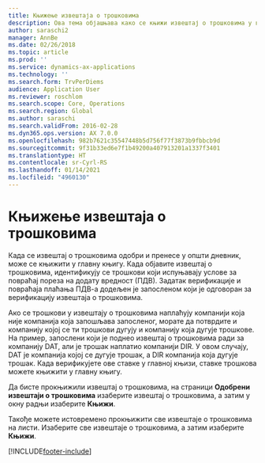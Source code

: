```yaml
---
title: Књижење извештаја о трошковима
description: Ова тема објашњава како се књижи извештај о трошковима у главну књигу.
author: saraschi2
manager: AnnBe
ms.date: 02/26/2018
ms.topic: article
ms.prod: ''
ms.service: dynamics-ax-applications
ms.technology: ''
ms.search.form: TrvPerDiems
audience: Application User
ms.reviewer: roschlom
ms.search.scope: Core, Operations
ms.search.region: Global
ms.author: saraschi
ms.search.validFrom: 2016-02-28
ms.dyn365.ops.version: AX 7.0.0
ms.openlocfilehash: 982b7621c35547448b5d756f77f3873b9fbbcb9d
ms.sourcegitcommit: 9f31b33ed6e7f1b49200a407913201a1337f3401
ms.translationtype: HT
ms.contentlocale: sr-Cyrl-RS
ms.lasthandoff: 01/14/2021
ms.locfileid: "4960130"
---
```

# <a name="post-an-expense-report"></a>Књижење извештаја о трошковима

Када се извештај о трошковима одобри и пренесе у општи дневник, може се књижити у главну књигу. Када објавите извештај о трошковима, идентификују се трошкови који испуњавају услове за повраћај пореза на додату вредност (ПДВ). Задатак верификације и повраћаја плаћања ПДВ-а додељен је запосленом који је одговоран за верификацију извештаја о трошковима.

Ако се трошкови у извештају о трошковима наплаћују компанији која није компанија која запошљава запосленог, морате да потврдите и компанију којој се ти трошкови дугују и компанију која дугује трошкове. На пример, запослени који је поднео извештај о трошковима ради за компанију DAT, али је трошак наплатио компанији DIR. У овом случају, DAT је компанија којој се дугује трошак, а DIR компанија која дугује трошак. Када верификујете ове ставке у главној књизи, ставке трошкова можете књижити у главну књигу.

Да бисте прокњижили извештај о трошковима, на страници **Одобрени извештаји о трошковима** изаберите извештај о трошковима, а затим у окну радњи изаберите **Књижи**.

Такође можете истовремено прокњижити све извештаје о трошковима на листи. Изаберите све извештаје о трошковима, а затим изаберите **Књижи**.


[!INCLUDE[footer-include](../includes/footer-banner.md)]